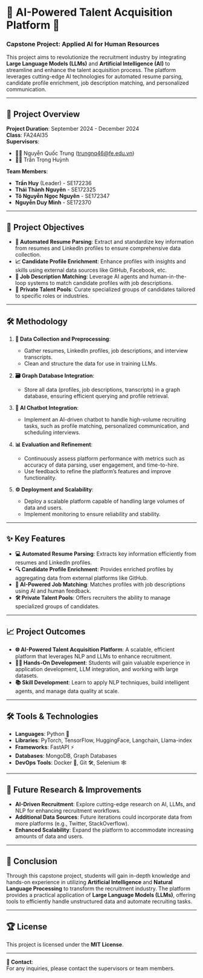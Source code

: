 # 🌟 AI-Powered Talent Acquisition Platform 🚀

### **Capstone Project: Applied AI for Human Resources**

This project aims to revolutionize the recruitment industry by integrating **Large Language Models (LLMs)** and **Artificial Intelligence (AI)** to streamline and enhance the talent acquisition process. The platform leverages cutting-edge AI technologies for automated resume parsing, candidate profile enrichment, job description matching, and personalized communication.

---

## 📅 Project Overview

**Project Duration**: September 2024 - December 2024  
**Class**: FA24AI35  
**Supervisors**:
- 🧑‍🏫 Nguyễn Quốc Trung (trungnq46@fe.edu.vn)
- 🧑‍🏫 Trần Trọng Huỳnh

**Team Members**:
- **Trần Huy** (Leader) - SE172236
- **Thái Thành Nguyên** - SE172325
- **Tô Nguyễn Ngọc Nguyên** - SE172347
- **Nguyễn Duy Minh** - SE172370

---

## 🎯 Project Objectives

- **🔄 Automated Resume Parsing**: Extract and standardize key information from resumes and LinkedIn profiles to ensure comprehensive data collection.
- **📈 Candidate Profile Enrichment**: Enhance profiles with insights and skills using external data sources like GitHub, Facebook, etc.
- **📑 Job Description Matching**: Leverage AI agents and human-in-the-loop systems to match candidate profiles with job descriptions.
- **🎯 Private Talent Pools**: Curate specialized groups of candidates tailored to specific roles or industries.

---

## 🛠️ Methodology

1. **📂 Data Collection and Preprocessing**:
   - Gather resumes, LinkedIn profiles, job descriptions, and interview transcripts.
   - Clean and structure the data for use in training LLMs.

2. **🗃️ Graph Database Integration**:
   - Store all data (profiles, job descriptions, transcripts) in a graph database, ensuring efficient querying and profile retrieval.

3. **🤖 AI Chatbot Integration**:
   - Implement an AI-driven chatbot to handle high-volume recruiting tasks, such as profile matching, personalized communication, and scheduling interviews.

4. **📊 Evaluation and Refinement**:
   - Continuously assess platform performance with metrics such as accuracy of data parsing, user engagement, and time-to-hire.
   - Use feedback to refine the platform’s features and improve functionality.

5. **⚙️ Deployment and Scalability**:
   - Deploy a scalable platform capable of handling large volumes of data and users.
   - Implement monitoring to ensure reliability and stability.

---

## ✨ Key Features

- **💻 Automated Resume Parsing**: Extracts key information efficiently from resumes and LinkedIn profiles.
- **🔍 Candidate Profile Enrichment**: Provides enriched profiles by aggregating data from external platforms like GitHub.
- **🎯 AI-Powered Job Matching**: Matches profiles with job descriptions using AI and human feedback.
- **🛠️ Private Talent Pools**: Offers recruiters the ability to manage specialized groups of candidates.

---

## 📈 Project Outcomes

- **🌐 AI-Powered Talent Acquisition Platform**: A scalable, efficient platform that leverages NLP and LLMs to enhance recruitment.
- **🧑‍💻 Hands-On Development**: Students will gain valuable experience in application development, LLM integration, and working with large datasets.
- **📚 Skill Development**: Learn to apply NLP techniques, build intelligent agents, and manage data quality at scale.

---

## 🛠️ Tools & Technologies

- **Languages**: Python 🐍
- **Libraries**: PyTorch, TensorFlow, HuggingFace, Langchain, Llama-index
- **Frameworks**: FastAPI ⚡
- **Databases**: MongoDB, Graph Databases
- **DevOps Tools**: Docker 🐳, Git 🛠️, Selenium 🕸️

---

## 🔬 Future Research & Improvements

- **AI-Driven Recruitment**: Explore cutting-edge research on AI, LLMs, and NLP for enhancing recruitment workflows.
- **Additional Data Sources**: Future iterations could incorporate data from more platforms (e.g., Twitter, StackOverflow).
- **Enhanced Scalability**: Expand the platform to accommodate increasing amounts of data and users.

---

## 📜 Conclusion

Through this capstone project, students will gain in-depth knowledge and hands-on experience in utilizing **Artificial Intelligence** and **Natural Language Processing** to transform the recruitment industry. The platform provides a practical application of **Large Language Models (LLMs)**, offering tools to efficiently handle unstructured data and automate recruiting tasks.

---

## 🏆 License

This project is licensed under the **MIT License**.

---

**💬 Contact**:  
For any inquiries, please contact the supervisors or team members.

